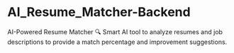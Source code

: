 # AI_Resume_Matcher-Backend

AI-Powered Resume Matcher
🔍 Smart AI tool to analyze resumes and job descriptions to provide a match percentage and improvement suggestions.
